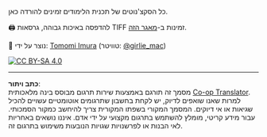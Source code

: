 <!--
CO_OP_TRANSLATOR_METADATA:
{
  "original_hash": "a88d5918c1b9da69a40d917a0840c497",
  "translation_date": "2025-09-05T20:01:14+00:00",
  "source_file": "sketchnotes/README.md",
  "language_code": "he"
}
-->
כל הסקצ'נוטים של תכנית הלימודים זמינים להורדה כאן.

🖨 להדפסה באיכות גבוהה, גרסאות TIFF זמינות ב-[מאגר הזה](https://github.com/girliemac/a-picture-is-worth-a-1000-words/tree/main/ml/tiff).

🎨 נוצר על ידי: [Tomomi Imura](https://github.com/girliemac) (טוויטר: [@girlie_mac](https://twitter.com/girlie_mac))

[![CC BY-SA 4.0](https://img.shields.io/badge/License-CC%20BY--SA%204.0-lightgrey.svg)](https://creativecommons.org/licenses/by-sa/4.0/)

---

**כתב ויתור**:  
מסמך זה תורגם באמצעות שירות תרגום מבוסס בינה מלאכותית [Co-op Translator](https://github.com/Azure/co-op-translator). למרות שאנו שואפים לדיוק, יש לקחת בחשבון שתרגומים אוטומטיים עשויים להכיל שגיאות או אי דיוקים. המסמך המקורי בשפתו המקורית צריך להיחשב כמקור הסמכותי. עבור מידע קריטי, מומלץ להשתמש בתרגום מקצועי על ידי אדם. איננו נושאים באחריות לאי הבנות או לפרשנויות שגויות הנובעות משימוש בתרגום זה.